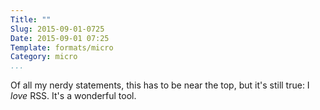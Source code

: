 ```yaml
---
Title: ""
Slug: 2015-09-01-0725
Date: 2015-09-01 07:25
Template: formats/micro
Category: micro
...
```


Of all my nerdy statements, this has to be near the top, but it's still true: I
*love* RSS. It's a wonderful tool.
